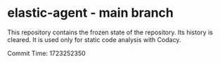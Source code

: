 # elastic-agent - main branch

This repository contains the frozen state of the repository.
Its history is cleared. It is used only for static code
analysis with Codacy.

Commit Time: 1723252350